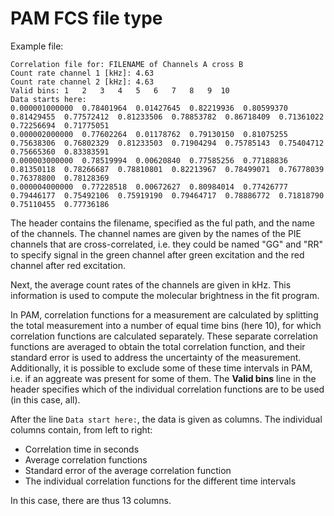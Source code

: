 # PAM FCS file type

Example file:

```
Correlation file for: FILENAME of Channels A cross B
Count rate channel 1 [kHz]: 4.63
Count rate channel 2 [kHz]: 4.63
Valid bins: 1   2   3   4   5   6   7   8   9  10
Data starts here: 
0.000001000000	0.78401964	0.01427645	0.82219936	0.80599370	0.81429455	0.77572412	0.81233506	0.78853782	0.86718409	0.71361022	0.72256694	0.71775051
0.000002000000	0.77602264	0.01178762	0.79130150	0.81075255	0.75638306	0.76802329	0.81233503	0.71904294	0.75785143	0.75404712	0.75665360	0.83383591
0.000003000000	0.78519994	0.00620840	0.77585256	0.77188836	0.81350118	0.78266687	0.78810801	0.82213967	0.78499071	0.76778039	0.76378800	0.78128369
0.000004000000	0.77228518	0.00672627	0.80984014	0.77426777	0.79446177	0.75492106	0.75919190	0.79464717	0.78886772	0.71818790	0.75110455	0.77736186
```

The header contains the filename, specified as the ful path, and the name of the channels. The channel names are given by the names of the PIE channels that are cross-correlated, i.e. they could be named "GG" and "RR" to specify signal in the green channel after green excitation and the red channel after red excitation.

Next, the average count rates of the channels are given in kHz. This information is used to compute the molecular brightness in the fit program.

In PAM, correlation functions for a measurement are calculated by splitting the total measurement into a number of equal time bins (here 10), for which correlation functions are calculated separately. These separate correlation functions are averaged to obtain the total correlation function, and their standard error is used to address the uncertainty of the measurement. Additionally, it is possible to exclude some of these time intervals in PAM, i.e. if an aggreate was present for some of them. The **Valid bins** line in the header specifies which of the individual correlation functions are to be used (in this case, all).

After the line `Data start here:`, the data is given as columns. The individual columns contain, from left to right:

* Correlation time in seconds
* Average correlation functions
* Standard error of the average correlation function
* The individual correlation functions for the different time intervals

In this case, there are thus 13 columns.
